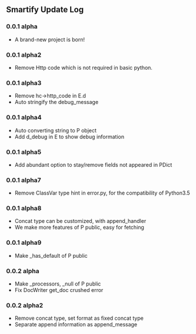 ## Smartify Update Log

### 0.0.1 alpha

- A brand-new project is born!

### 0.0.1 alpha2

- Remove Http code which is not required in basic python.

### 0.0.1 alpha3

- Remove hc->http_code in E.d
- Auto stringify the debug_message

### 0.0.1 alpha4

- Auto converting string to P object
- Add d_debug in E to show debug information

### 0.0.1 alpha5

- Add abundant option to stay/remove fields not appeared in PDict

### 0.0.1 alpha7

- Remove ClassVar type hint in error.py, for the compatibility of
  Python3.5
  
### 0.0.1 alpha8

- Concat type can be customized, with append_handler
- We make more features of P public, easy for fetching

### 0.0.1 alpha9

- Make _has_default of P public

### 0.0.2 alpha

- Make _processors, _null of P public
- Fix DocWriter get_doc crushed error

### 0.0.2 alpha2

- Remove concat type, set format as fixed concat type
- Separate append information as append_message
